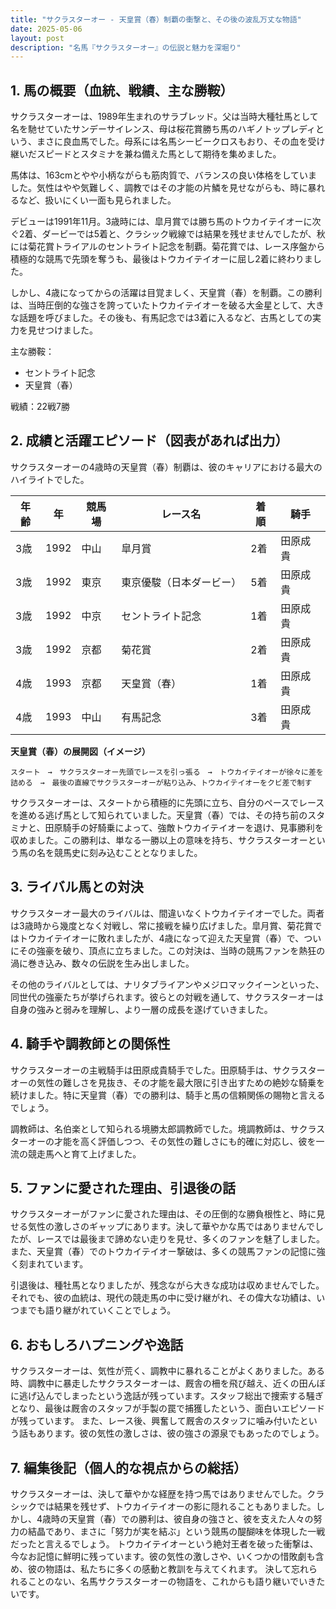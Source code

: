 ```yaml
---
title: "サクラスターオー - 天皇賞（春）制覇の衝撃と、その後の波乱万丈な物語"
date: 2025-05-06
layout: post
description: "名馬『サクラスターオー』の伝説と魅力を深堀り"
---
```


## 1. 馬の概要（血統、戦績、主な勝鞍）

サクラスターオーは、1989年生まれのサラブレッド。父は当時大種牡馬として名を馳せていたサンデーサイレンス、母は桜花賞勝ち馬のハギノトップレディという、まさに良血馬でした。母系には名馬シービークロスもおり、その血を受け継いだスピードとスタミナを兼ね備えた馬として期待を集めました。

馬体は、163cmとやや小柄ながらも筋肉質で、バランスの良い体格をしていました。気性はやや気難しく、調教ではその才能の片鱗を見せながらも、時に暴れるなど、扱いにくい一面も見られました。

デビューは1991年11月。3歳時には、皐月賞では勝ち馬のトウカイテイオーに次ぐ2着、ダービーでは5着と、クラシック戦線では結果を残せませんでしたが、秋には菊花賞トライアルのセントライト記念を制覇。菊花賞では、レース序盤から積極的な競馬で先頭を奪うも、最後はトウカイテイオーに屈し2着に終わりました。

しかし、4歳になってからの活躍は目覚ましく、天皇賞（春）を制覇。この勝利は、当時圧倒的な強さを誇っていたトウカイテイオーを破る大金星として、大きな話題を呼びました。その後も、有馬記念では3着に入るなど、古馬としての実力を見せつけました。

主な勝鞍：
* セントライト記念
* 天皇賞（春）

戦績：22戦7勝


## 2. 成績と活躍エピソード（図表があれば出力）

サクラスターオーの4歳時の天皇賞（春）制覇は、彼のキャリアにおける最大のハイライトでした。

| 年齢 | 年 | 競馬場 | レース名 | 着順 | 騎手 |
|---|---|---|---|---|---|
| 3歳 | 1992 | 中山 | 皐月賞 | 2着 | 田原成貴 |
| 3歳 | 1992 | 東京 | 東京優駿（日本ダービー） | 5着 | 田原成貴 |
| 3歳 | 1992 | 中京 | セントライト記念 | 1着 | 田原成貴 |
| 3歳 | 1992 | 京都 | 菊花賞 | 2着 | 田原成貴 |
| 4歳 | 1993 | 京都 | 天皇賞（春） | 1着 | 田原成貴 |
| 4歳 | 1993 | 中山 | 有馬記念 | 3着 | 田原成貴 |


**天皇賞（春）の展開図（イメージ）**

```
スタート　→　サクラスターオー先頭でレースを引っ張る　→　トウカイテイオーが徐々に差を詰める　→　最後の直線でサクラスターオーが粘り込み、トウカイテイオーをクビ差で制す
```

サクラスターオーは、スタートから積極的に先頭に立ち、自分のペースでレースを進める逃げ馬として知られていました。天皇賞（春）では、その持ち前のスタミナと、田原騎手の好騎乗によって、強敵トウカイテイオーを退け、見事勝利を収めました。この勝利は、単なる一勝以上の意味を持ち、サクラスターオーという馬の名を競馬史に刻み込むこととなりました。


## 3. ライバル馬との対決

サクラスターオー最大のライバルは、間違いなくトウカイテイオーでした。両者は3歳時から幾度となく対戦し、常に接戦を繰り広げました。皐月賞、菊花賞ではトウカイテイオーに敗れましたが、4歳になって迎えた天皇賞（春）で、ついにその強豪を破り、頂点に立ちました。この対決は、当時の競馬ファンを熱狂の渦に巻き込み、数々の伝説を生み出しました。

その他のライバルとしては、ナリタブライアンやメジロマックイーンといった、同世代の強豪たちが挙げられます。彼らとの対戦を通して、サクラスターオーは自身の強みと弱みを理解し、より一層の成長を遂げていきました。


## 4. 騎手や調教師との関係性

サクラスターオーの主戦騎手は田原成貴騎手でした。田原騎手は、サクラスターオーの気性の難しさを見抜き、その才能を最大限に引き出すための絶妙な騎乗を続けました。特に天皇賞（春）での勝利は、騎手と馬の信頼関係の賜物と言えるでしょう。

調教師は、名伯楽として知られる境勝太郎調教師でした。境調教師は、サクラスターオーの才能を高く評価しつつ、その気性の難しさにも的確に対応し、彼を一流の競走馬へと育て上げました。


## 5. ファンに愛された理由、引退後の話

サクラスターオーがファンに愛された理由は、その圧倒的な勝負根性と、時に見せる気性の激しさのギャップにあります。決して華やかな馬ではありませんでしたが、レースでは最後まで諦めない走りを見せ、多くのファンを魅了しました。また、天皇賞（春）でのトウカイテイオー撃破は、多くの競馬ファンの記憶に強く刻まれています。

引退後は、種牡馬となりましたが、残念ながら大きな成功は収めませんでした。それでも、彼の血統は、現代の競走馬の中に受け継がれ、その偉大な功績は、いつまでも語り継がれていくことでしょう。


## 6. おもしろハプニングや逸話

サクラスターオーは、気性が荒く、調教中に暴れることがよくありました。ある時、調教中に暴走したサクラスターオーは、厩舎の柵を飛び越え、近くの田んぼに逃げ込んでしまったという逸話が残っています。スタッフ総出で捜索する騒ぎとなり、最後は厩舎のスタッフが手製の罠で捕獲したという、面白いエピソードが残っています。  また、レース後、興奮して厩舎のスタッフに噛み付いたという話もあります。彼の気性の激しさは、彼の強さの源泉でもあったのでしょう。


## 7. 編集後記（個人的な視点からの総括）

サクラスターオーは、決して華やかな経歴を持つ馬ではありませんでした。クラシックでは結果を残せず、トウカイテイオーの影に隠れることもありました。しかし、4歳時の天皇賞（春）での勝利は、彼自身の強さと、彼を支えた人々の努力の結晶であり、まさに「努力が実を結ぶ」という競馬の醍醐味を体現した一戦だったと言えるでしょう。  トウカイテイオーという絶対王者を破った衝撃は、今なお記憶に鮮明に残っています。彼の気性の激しさや、いくつかの惜敗劇も含め、彼の物語は、私たちに多くの感動と教訓を与えてくれます。  決して忘れられることのない、名馬サクラスターオーの物語を、これからも語り継いでいきたいです。
